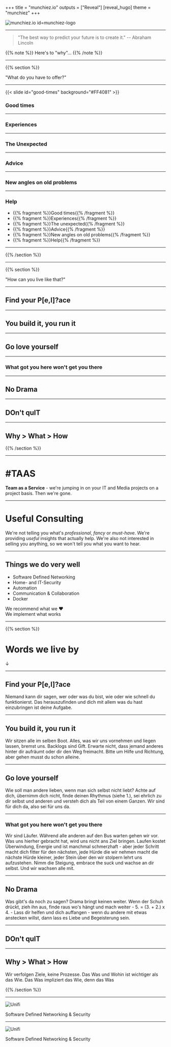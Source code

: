 +++
title = "munchiez.io"
outputs = ["Reveal"]
[reveal_hugo]
theme = "munchiez"
+++

![munchiez.io id=munchiez-logo](/munchiez-logo-hugo.png)

---

> "The best way to predict your future is to create it." -- Abraham Lincoln

{{% note %}}
Here's to "why"...
{{% /note %}}

---

{{% section %}}

"What do you have to offer?"

---

{{< slide id="good-times" background="#FF4081" >}}

### Good times

---

### Experiences

---

### The Unexpected

---

### Advice

---

### New angles on old problems

---

### Help

- {{% fragment %}}Good times{{% /fragment %}}
- {{% fragment %}}Experiences{{% /fragment %}}
- {{% fragment %}}The unexpected{{% /fragment %}}
- {{% fragment %}}Advice{{% /fragment %}}
- {{% fragment %}}New angles on old problems{{% /fragment %}}
- {{% fragment %}}Help{{% /fragment %}}

---

{{% /section %}}

---

{{% section %}}

"How can you live like that?"

---

## Find your P[e,l]?ace

---

## You build it, you run it

---

## Go love yourself

---

### What got you here won't get you there

---

## No Drama

---

## DOn't quIT

---

## Why > What > How

{{% /section %}}

---

# #TAAS

**Team as a Service** - we're jumping in on your IT and Media projects on a project basis. Then we're gone.

---

# Useful Consulting

We're not telling you what's *professional*, *fancy* or *must-have*. We're providing *useful* insights that actually help.
We're also not interested in selling you anything, so we won't tell you what you want to hear.

---

## Things we do very well

* Software Defined Networking
* Home- and IT-Security
* Automation
* Communication & Collaboration
* Docker

We recommend what we ❤  
We implement what works

---

{{% section %}}

# Words we live by

↓

---

## Find your P[e,l]?ace

Niemand kann dir sagen, wer oder was du bist, wie oder wie schnell du funktionierst. Das herauszufinden und dich mit allem was du hast einzubringen ist deine Aufgabe.

---

## You build it, you run it

Wir sitzen alle im selben Boot. Alles, was wir uns vornehmen und liegen lassen, bremst uns. Backlogs sind Gift. Erwarte nicht, dass jemand anderes hinter dir aufräumt oder dir den Weg freimacht. Bitte um Hilfe und Richtung, aber gehen musst du schon alleine.

---

## Go love yourself

Wie soll man andere lieben, wenn man sich selbst nicht liebt? Achte auf dich, übernimm dich nicht, finde deinen Rhythmus (siehe 1.), sei ehrlich zu dir selbst und anderen und versteh dich als Teil von einem Ganzen. Wir sind für dich da, also sei für uns da.

---

### What got you here won't get you there

Wir sind Läufer. Während alle anderen auf den Bus warten gehen wir vor. Was uns hierher gebracht hat, wird uns nicht ans Ziel bringen. Laufen kostet Überwindung, Energie und ist manchmal schmerzhaft - aber jeder Schritt macht dich fitter für den nächsten, jede Hürde die wir nehmen macht die nächste Hürde kleiner, jeder Stein über den wir stolpern lehrt uns aufzustehen. Nimm die Steigung, embrace the suck und wachse an dir selbst. Und wir wachsen alle mit.

---

## No Drama

Was gibt's da noch zu sagen? Drama bringt keinen weiter. Wenn der Schuh drückt, zieh ihn aus, finde raus wo's hängt und mach weiter - 5. = (3. + 2.) x 4. - Lass dir helfen und dich auffangen - wenn du andere mit etwas anstecken willst, dann lass es Liebe und Begeisterung sein.

---

## DOn't quIT

---

## Why > What > How

Wir verfolgen Ziele, keine Prozesse. Das Was und Wohin ist wichtiger als das Wie. Das Was impliziert das Wie, denn das Was

{{% /section %}}

---

![Unifi](/ubnt.png)

Software Defined Networking & Security

---

![Unifi](/ubnt.png)

Software Defined Networking & Security
